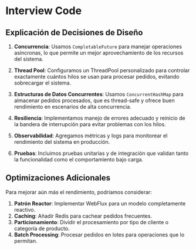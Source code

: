 # Interview Code

## Explicación de Decisiones de Diseño

1. **Concurrencia**: Usamos `CompletableFuture` para manejar operaciones asíncronas, lo que permite un mejor aprovechamiento de los recursos del sistema.

2. **Thread Pool**: Configuramos un ThreadPool personalizado para controlar exactamente cuántos hilos se usan para procesar pedidos, evitando sobrecargar el sistema.

3. **Estructuras de Datos Concurrentes**: Usamos `ConcurrentHashMap` para almacenar pedidos procesados, que es thread-safe y ofrece buen rendimiento en escenarios de alta concurrencia.

4. **Resiliencia**: Implementamos manejo de errores adecuado y reinicio de la bandera de interrupción para evitar problemas con los hilos.

5. **Observabilidad**: Agregamos métricas y logs para monitorear el rendimiento del sistema en producción.

6. **Pruebas**: Incluimos pruebas unitarias y de integración que validan tanto la funcionalidad como el comportamiento bajo carga.

## Optimizaciones Adicionales

Para mejorar aún más el rendimiento, podríamos considerar:

1. **Patrón Reactor**: Implementar WebFlux para un modelo completamente reactivo.
2. **Caching**: Añadir Redis para cachear pedidos frecuentes.
3. **Particionamiento**: Dividir el procesamiento por tipo de cliente o categoría de producto.
4. **Batch Processing**: Procesar pedidos en lotes para operaciones que lo permitan.

